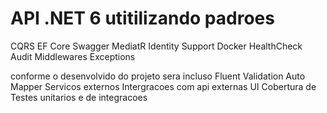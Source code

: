 # API .NET 6 utitilizando padroes 
CQRS
EF Core
Swagger
MediatR
Identity 
Support Docker
HealthCheck
Audit
Middlewares
Exceptions 

conforme o desenvolvido do projeto sera incluso 
Fluent Validation
Auto Mapper
Servicos externos
Intergracoes com api externas
UI
Cobertura de Testes unitarios e de integracoes
